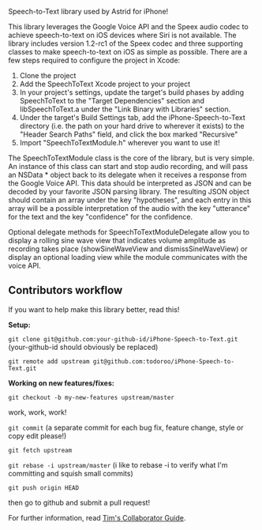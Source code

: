 Speech-to-Text library used by Astrid for iPhone!

This library leverages the Google Voice API and the Speex audio codec to achieve speech-to-text
on iOS devices where Siri is not available. The library includes version 1.2-rc1 of the
Speex codec and three supporting classes to make speech-to-text on iOS as simple as possible.
There are a few steps required to configure the project in Xcode:

1) Clone the project
2) Add the SpeechToText Xcode project to your project
3) In your project's settings, update the target's build phases by adding SpeechToText
   to the "Target Dependencies" section and libSpeechToText.a under the "Link Binary with Libraries"
   section.
4) Under the target's Build Settings tab, add the iPhone-Speech-to-Text directory (i.e. the path
   on your hard drive to wherever it exists) to the "Header Search Paths" field, and click the box
   marked "Recursive"
5) Import "SpeechToTextModule.h" wherever you want to use it!

The SpeechToTextModule class is the core of the library, but is very simple. An instance of this
class can start and stop audio recording, and will pass an NSData * object back to its delegate
when it receives a response from the Google Voice API. This data should be interpreted as JSON and
can be decoded by your favorite JSON parsing library. The resulting JSON object
should contain an array under the key "hypotheses", and each entry in this array will be a possible
interpretation of the audio with the key "utterance" for the text and the key "confidence" for
the confidence.

Optional delegate methods for SpeechToTextModuleDelegate allow you to display a rolling sine wave
view that indicates volume amplitude as recording takes place (showSineWaveView and dismissSineWaveView)
or display an optional loading view while the module communicates with the voice API.


Contributors workflow
---------------

If you want to help make this library better, read this!

**Setup:**

`git clone git@github.com:your-github-id/iPhone-Speech-to-Text.git` (your-github-id should obviously be replaced)

`git remote add upstream git@github.com:todoroo/iPhone-Speech-to-Text.git`

**Working on new features/fixes:**

`git checkout -b my-new-features upstream/master`  

work, work, work! 
  
`git commit` (a separate commit for each bug fix, feature change, style or copy edit please!)
  
`git fetch upstream`

`git rebase -i upstream/master` (i like to rebase -i to verify what I'm committing and squish small commits)
  
`git push origin HEAD`
  
then go to github and submit a pull request!  

For further information, read [Tim's Collaborator Guide](http://www.betaful.com/2011/04/git-for-ongoing-collaboration/).
